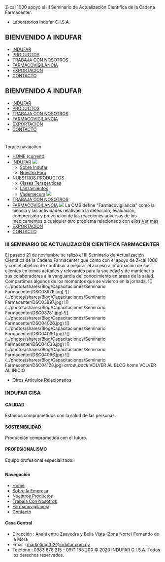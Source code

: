 Z-cal 1000 apoyó el III Seminario de Actualización Científica de la Cadena Farmacenter.
- Laboratorios Indufar C.I.S.A.
## BIENVENIDO A INDUFAR
* [INDUFAR](iii-seminario-de-actualizacion-cientifica-farmacentercadena.html#)
* [PRODUCTOS](iii-seminario-de-actualizacion-cientifica-farmacentercadena.html#)
* [TRABAJA CON NOSOTROS](iii-seminario-de-actualizacion-cientifica-farmacentercadena.html#)
* [FARMACOVIGILANCIA](iii-seminario-de-actualizacion-cientifica-farmacentercadena.html#)
* [EXPORTACION](iii-seminario-de-actualizacion-cientifica-farmacentercadena.html#)
* [CONTACTO](iii-seminario-de-actualizacion-cientifica-farmacentercadena.html#)
## BIENVENIDO A INDUFAR
* [INDUFAR](../index.html)
* [PRODUCTOS](../productos.html)
* [TRABAJA CON NOSOTROS](../trabaja_con_nosotros.html)
* [FARMACOVIGILANCIA](../farmacovigilancia.html)
* [EXPORTACION](../exportacion.html)
* [CONTACTO](../contacto.html)
# 
Toggle navigation
* [HOME (current)](../index.html)
* [INDUFAR](iii-seminario-de-actualizacion-cientifica-farmacentercadena.html#) 
  [![ ](../photos/shares/Sistema/Menu/indufar_menul.jpg)](../institucional.html)
  - [Sobre Indufar](../institucional.html)
  - [Nuestro Foro](../blog.html)
* [NUESTROS PRODUCTOS](iii-seminario-de-actualizacion-cientifica-farmacentercadena.html#) 
  - [Clases Terapeuticas](../productos/clases_terapeuticas.html)
  - [Lanzamientos](../productos/lanzamientos.html)
  - [Vademecum](../productos.html)
  [![ ](../photos/shares/Sistema/Menu/productos.png)](../productos.html)
* [TRABAJA CON NOSOTROS](../trabaja_con_nosotros.html)
* [FARMACOVIGILANCIA](iii-seminario-de-actualizacion-cientifica-farmacentercadena.html#) 
  [![ ](../photos/shares/Sistema/Menu/TUBOS.png)](../farmacovigilancia.html)
  La OMS define "Farmacovigilancia" como la ciencia y las actividades relativas a la detección, evaluación, comprensión y prevención de las reacciones adversas de los medicamentos o cualquier otro problema relacionado con ellos
  [Ver más](../farmacovigilancia.html)
* [EXPORTACION](../exportacion.html)
* [CONTACTO](../contacto.html)
### III SEMINARIO DE ACTUALIZACIÓN CIENTÍFICA FARMACENTER
El pasado 21 de noviembre se ralizó el III Seminario de Actualización Científica de la Cadena Farmacenter que conto con el apoyo de Z-cal 1000 y con el objetivo de contribuir a mejorar el acceso a información de sus clientes en temas actuales y relevantes para la sociedad y de mantener a sus colaboradores a la vanguardia del conocimiento en áreas de la salud.
Compartimos algunos de los momentos que se vivieron en la jornada.
![](../photos/shares/Blog/Capacitaciones/Seminario Farmacenter/DSC03976.jpg)
![](../photos/shares/Blog/Capacitaciones/Seminario Farmacenter/DSC03997.jpg)
![](../photos/shares/Blog/Capacitaciones/Seminario Farmacenter/DSC03781.jpg)
![](../photos/shares/Blog/Capacitaciones/Seminario Farmacenter/DSC04026.jpg)
![](../photos/shares/Blog/Capacitaciones/Seminario Farmacenter/DSC04030.jpg)
![](../photos/shares/Blog/Capacitaciones/Seminario Farmacenter/DSC04038.jpg)
![](../photos/shares/Blog/Capacitaciones/Seminario Farmacenter/DSC04096.jpg)
![](../photos/shares/Blog/Capacitaciones/Seminario Farmacenter/DSC04128.jpg)
*arrow\_back*
VOLVER AL BLOG
*home*
VOLVER AL INICIO
* Otros Articulos Relacionados
### INDUFAR CISA
#### CALIDAD
Estamos comprometidos con la salud de las personas.
#### SOSTENIBILIDAD
Producción comprometida con el futuro.
#### PROFESIONALISMO
Equipo profesional especializado.
## 
#### Navegación
* [Home](../index.html)
* [Sobre la Empresa](../institucional.html)
* [Nuestros Productos](../productos.html)
* [Trabaja Con Nosotros](../trabaja_con_nosotros.html)
* [Farmacovigilancia](../farmacovigilancia.html)
* [Contacto](../contacto.html)
#### Casa Central
* Dirección : Anahi entre Zaavedra y Bella Vista (Zona Norte) Fernando de la Mora
* Email : [marketingif02@indufar.com.py](mailto:marketingif02@indufar.com.py)
* Teléfono : 0983 878 215 - 0971 188 200
© 2020 INDUFAR C.I.S.A. Todos los derechos reservados.
